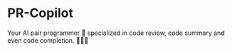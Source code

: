 # PR-Copilot
Your AI pair programmer 🤖️ specialized in code review, code summary and even code completion. 🧑‍💻🐛
